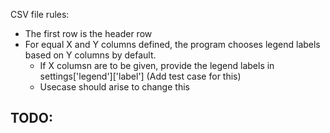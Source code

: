 


CSV file rules:

- The first row is the header row
- For equal X and Y columns defined, the program chooses legend labels based on Y columns by default.
  - If X columsn are to be given, provide the legend labels in settings['legend']['label'] (Add test case for this)
  - Usecase should arise to change this

TODO:
- 
